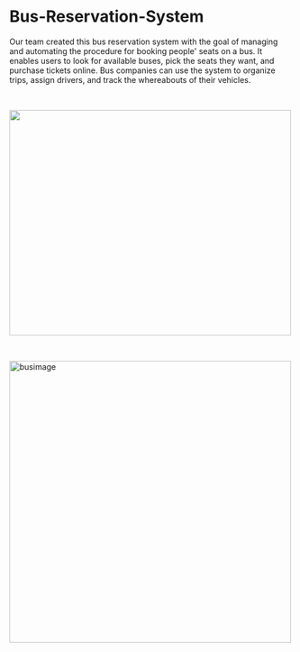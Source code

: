 <h1>Bus-Reservation-System</h1>
<p>
Our team created this bus reservation system with the goal of managing and automating the procedure for booking people' seats on a bus. It enables users to look for available buses, pick the seats they want, and purchase tickets online. Bus companies can use the system to organize trips, assign drivers, and track the whereabouts of their vehicles.
</p>
<br>
<p><img width="500" height="400" align="center" src="https://busticketbookingsystemcw.files.wordpress.com/2021/08/online-bus-ticket-booking-system.....png?w=1024" /></p>

<br>
<p> <img  border-radius=8px; align=right; width=500; height=500; align=center width=500 height=500 alt= busimage src ="https://bdtask.com/blog/assets/plugins/ckfinder/core/connector/php/uploads/images/features%20of%20bus%20reservation%20system.jpg"/></p>

